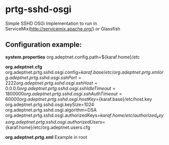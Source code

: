 prtg-sshd-osgi
==============

Simple SSHD OSGi Implementation to run in ServiceMix(http://servicemix.apache.org/) or Glassfish

Configuration example:
----------------------

**system.properties**
org.adeptnet.config.path=${karaf.home}/etc

**org.adeptnet.cfg**
org.adeptnet.prtg.sshd.osgi.config=${karaf.base}/etc/org.adeptnet.prtg.xml
org.adeptnet.prtg.sshd.osgi.sshPort=2222
org.adeptnet.prtg.sshd.osgi.sshHost=0.0.0.0
org.adeptnet.prtg.sshd.osgi.sshIdleTimeout=1800000
org.adeptnet.prtg.sshd.osgi.sshAuthTimeout=60000
org.adeptnet.prtg.sshd.osgi.hostKey=${karaf.base}/etc/host.key
org.adeptnet.prtg.sshd.osgi.keySize=1024
org.adeptnet.prtg.sshd.osgi.algorithm=DSA
org.adeptnet.prtg.sshd.osgi.authorizedKeys=${karaf.home}/etc/authorized_keys
org.adeptnet.prtg.sshd.osgi.authorizedUsers=${karaf.home}/etc/org.adeptnet.users.cfg


**org.adeptnet.prtg.xml**
Example in root
